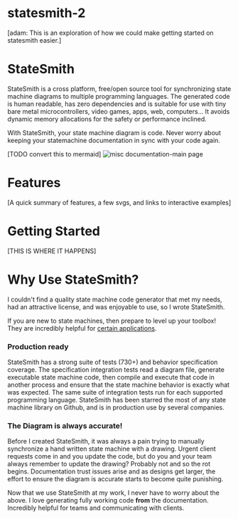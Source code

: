 # statesmith-2

[adam: This is an exploration of how we could make getting started on statesmith easier.]


# StateSmith
StateSmith is a cross platform, free/open source tool for synchronizing state machine diagrams to multiple programming languages. The generated code is human readable, has zero dependencies and is suitable for use with tiny bare metal microcontrollers, video games, apps, web, computers... It avoids dynamic memory allocations for the safety or performance inclined.

With StateSmith, your state machine diagram is code. Never worry about keeping your statemachine documentation in sync with your code again.

[TODO convert this to mermaid]
![misc documentation-main page](https://github.com/user-attachments/assets/42fdb74b-0cd1-43b4-8103-7fd412ca7397)



# Features

[A quick summary of features, a few svgs, and links to interactive examples]


# Getting Started

[THIS IS WHERE IT HAPPENS]


# Why Use StateSmith?

I couldn't find a quality state machine code generator that met my needs, had an attractive license, and was enjoyable to use, so I wrote StateSmith.

If you are new to state machines, then prepare to level up your toolbox! They are incredibly helpful for [certain applications](https://github.com/StateSmith/StateSmith/wiki/App-Notes).

### Production ready

StateSmith has a strong suite of tests (730+) and behavior specification coverage. The specification integration tests read a diagram file, generate executable state machine code, then compile and execute that code in another process and ensure that the state machine behavior is exactly what was expected. The same suite of integration tests run for each supported programming language. StateSmith has been starred the most of any state machine library on Github, and is in production use by several companies.

### The Diagram is always accurate!

Before I created StateSmith, it was always a pain trying to manually synchronize a hand written state machine with a drawing. Urgent client requests come in and you update the code, but do you and your team always remember to update the drawing? Probably not and so the rot begins. Documentation trust issues arise and as designs get larger, the effort to ensure the diagram is accurate starts to become quite punishing.

Now that we use StateSmith at my work, I never have to worry about the above. I love generating fully working code **from** the documentation. Incredibly helpful for teams and communicating with clients.

